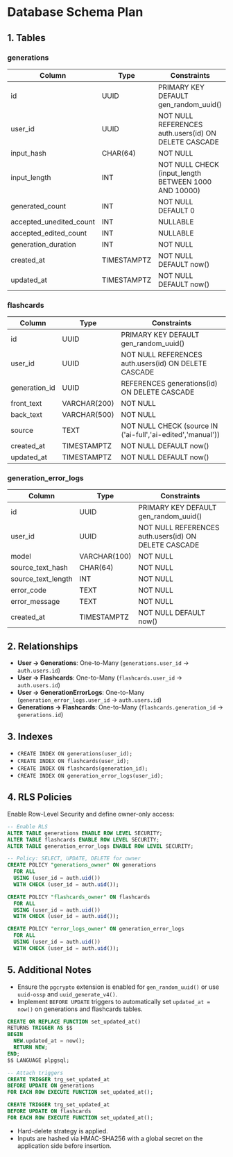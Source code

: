 # Database Schema Plan

## 1. Tables

### generations

| Column                  | Type        | Constraints                                          |
| ----------------------- | ----------- | ---------------------------------------------------- |
| id                      | UUID        | PRIMARY KEY DEFAULT gen_random_uuid()                |
| user_id                 | UUID        | NOT NULL REFERENCES auth.users(id) ON DELETE CASCADE |
| input_hash              | CHAR(64)    | NOT NULL                                             |
| input_length            | INT         | NOT NULL CHECK (input_length BETWEEN 1000 AND 10000) |
| generated_count         | INT         | NOT NULL DEFAULT 0                                   |
| accepted_unedited_count | INT         | NULLABLE                                             |
| accepted_edited_count   | INT         | NULLABLE                                             |
| generation_duration     | INT         | NOT NULL                                             |
| created_at              | TIMESTAMPTZ | NOT NULL DEFAULT now()                               |
| updated_at              | TIMESTAMPTZ | NOT NULL DEFAULT now()                               |

### flashcards

| Column        | Type         | Constraints                                                 |
| ------------- | ------------ | ----------------------------------------------------------- |
| id            | UUID         | PRIMARY KEY DEFAULT gen_random_uuid()                       |
| user_id       | UUID         | NOT NULL REFERENCES auth.users(id) ON DELETE CASCADE        |
| generation_id | UUID         | REFERENCES generations(id) ON DELETE CASCADE                |
| front_text    | VARCHAR(200) | NOT NULL                                                    |
| back_text     | VARCHAR(500) | NOT NULL                                                    |
| source        | TEXT         | NOT NULL CHECK (source IN ('ai-full','ai-edited','manual')) |
| created_at    | TIMESTAMPTZ  | NOT NULL DEFAULT now()                                      |
| updated_at    | TIMESTAMPTZ  | NOT NULL DEFAULT now()                                      |

### generation_error_logs

| Column             | Type         | Constraints                                          |
| ------------------ | ------------ | ---------------------------------------------------- |
| id                 | UUID         | PRIMARY KEY DEFAULT gen_random_uuid()                |
| user_id            | UUID         | NOT NULL REFERENCES auth.users(id) ON DELETE CASCADE |
| model              | VARCHAR(100) | NOT NULL                                             |
| source_text_hash   | CHAR(64)     | NOT NULL                                             |
| source_text_length | INT          | NOT NULL                                             |
| error_code         | TEXT         | NOT NULL                                             |
| error_message      | TEXT         | NOT NULL                                             |
| created_at         | TIMESTAMPTZ  | NOT NULL DEFAULT now()                               |

## 2. Relationships

- **User -> Generations**: One-to-Many (`generations.user_id` → `auth.users.id`)
- **User -> Flashcards**: One-to-Many (`flashcards.user_id` → `auth.users.id`)
- **User -> GenerationErrorLogs**: One-to-Many (`generation_error_logs.user_id` → `auth.users.id`)
- **Generations -> Flashcards**: One-to-Many (`flashcards.generation_id` → `generations.id`)

## 3. Indexes

- `CREATE INDEX ON generations(user_id);`
- `CREATE INDEX ON flashcards(user_id);`
- `CREATE INDEX ON flashcards(generation_id);`
- `CREATE INDEX ON generation_error_logs(user_id);`

## 4. RLS Policies

Enable Row-Level Security and define owner-only access:

```sql
-- Enable RLS
ALTER TABLE generations ENABLE ROW LEVEL SECURITY;
ALTER TABLE flashcards ENABLE ROW LEVEL SECURITY;
ALTER TABLE generation_error_logs ENABLE ROW LEVEL SECURITY;

-- Policy: SELECT, UPDATE, DELETE for owner
CREATE POLICY "generations_owner" ON generations
  FOR ALL
  USING (user_id = auth.uid())
  WITH CHECK (user_id = auth.uid());

CREATE POLICY "flashcards_owner" ON flashcards
  FOR ALL
  USING (user_id = auth.uid())
  WITH CHECK (user_id = auth.uid());

CREATE POLICY "error_logs_owner" ON generation_error_logs
  FOR ALL
  USING (user_id = auth.uid())
  WITH CHECK (user_id = auth.uid());
```

## 5. Additional Notes

- Ensure the `pgcrypto` extension is enabled for `gen_random_uuid()` or use `uuid-ossp` and `uuid_generate_v4()`.
- Implement `BEFORE UPDATE` triggers to automatically set `updated_at = now()` on generations and flashcards tables.

```sql
CREATE OR REPLACE FUNCTION set_updated_at()
RETURNS TRIGGER AS $$
BEGIN
  NEW.updated_at = now();
  RETURN NEW;
END;
$$ LANGUAGE plpgsql;

-- Attach triggers
CREATE TRIGGER trg_set_updated_at
BEFORE UPDATE ON generations
FOR EACH ROW EXECUTE FUNCTION set_updated_at();

CREATE TRIGGER trg_set_updated_at
BEFORE UPDATE ON flashcards
FOR EACH ROW EXECUTE FUNCTION set_updated_at();
```

- Hard-delete strategy is applied.
- Inputs are hashed via HMAC-SHA256 with a global secret on the application side before insertion.
